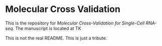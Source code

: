 # Molecular Cross Validation

This is the repository for _Molecular Cross-Validation for Single-Cell RNA-seq_. The manuscript is located at TK

This is not the real README. This is just a tribute.
